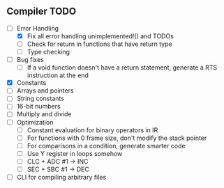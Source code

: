 Compiler TODO
-------------

- [ ] Error Handling
  - [X] Fix all error handling unimplemented!() and TODOs
  - [ ] Check for return in functions that have return type
  - [ ] Type checking
- [ ] Bug fixes
  - [ ] If a void function doesn't have a return statement, generate a RTS instruction at the end
- [X] Constants
- [ ] Arrays and pointers
- [ ] String constants
- [ ] 16-bit numbers
- [ ] Multiply and divide
- [ ] Optimization
  - [ ] Constant evaluation for binary operators in IR
  - [ ] For functions with 0 frame size, don't modify the stack pointer
  - [ ] For comparisons in a condition, generate smarter code
  - [ ] Use Y register in loops somehow
  - [ ] CLC + ADC #1 -> INC
  - [ ] SEC + SBC #1 -> DEC
- [ ] CLI for compiling arbitrary files
